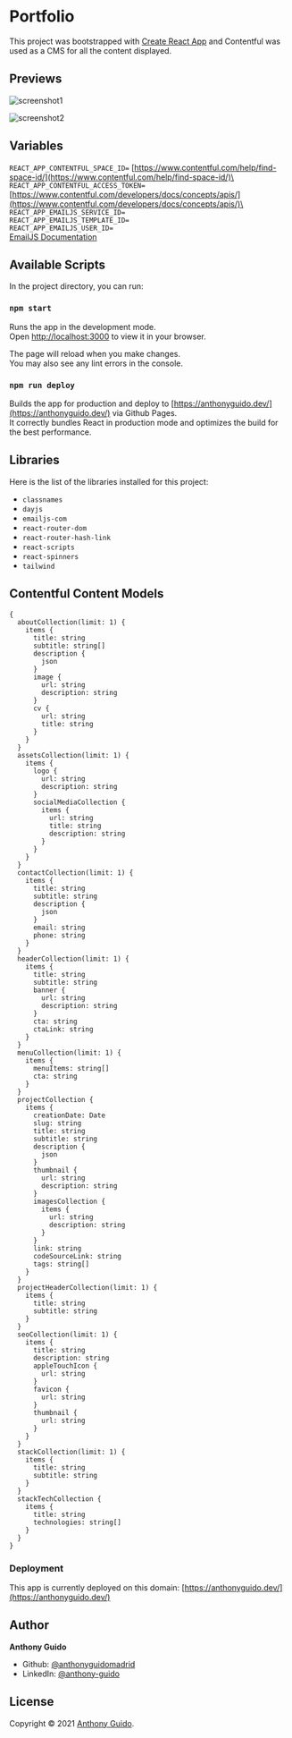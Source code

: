 # Portfolio

This project was bootstrapped with [Create React App](https://github.com/facebook/create-react-app) and Contentful was used as a CMS for all the content displayed.

## Previews
![screenshot1](https://user-images.githubusercontent.com/80059432/211064460-9f57ac9f-f6f7-4d72-a238-6468af1102fc.jpg)

![screenshot2](https://user-images.githubusercontent.com/80059432/211064470-9d770925-438e-4cf3-bed2-d283f1936ea8.jpg)

## Variables
`REACT_APP_CONTENTFUL_SPACE_ID=` [https://www.contentful.com/help/find-space-id/](https://www.contentful.com/help/find-space-id/)\
`REACT_APP_CONTENTFUL_ACCESS_TOKEN=` [https://www.contentful.com/developers/docs/concepts/apis/](https://www.contentful.com/developers/docs/concepts/apis/)\
`REACT_APP_EMAILJS_SERVICE_ID=`\
`REACT_APP_EMAILJS_TEMPLATE_ID=`\
`REACT_APP_EMAILJS_USER_ID=`\
[EmailJS Documentation](https://www.emailjs.com/docs/sdk/send/)

## Available Scripts

In the project directory, you can run:

### `npm start`

Runs the app in the development mode.\
Open [http://localhost:3000](http://localhost:3000) to view it in your browser.

The page will reload when you make changes.\
You may also see any lint errors in the console.

### `npm run deploy`

Builds the app for production and deploy to [https://anthonyguido.dev/](https://anthonyguido.dev/) via Github Pages.\
It correctly bundles React in production mode and optimizes the build for the best performance.

## Libraries

Here is the list of the libraries installed for this project:
* `classnames`
* `dayjs`
* `emailjs-com`
* `react-router-dom`
* `react-router-hash-link`
* `react-scripts`
* `react-spinners`
* `tailwind`

## Contentful Content Models

```
{
  aboutCollection(limit: 1) {
    items {
      title: string
      subtitle: string[]
      description {
        json
      }
      image {
        url: string
        description: string
      }
      cv {
        url: string
        title: string
      }
    }
  }
  assetsCollection(limit: 1) {
    items {
      logo {
        url: string
        description: string
      }
      socialMediaCollection {
        items {
          url: string
          title: string
          description: string
        }
      }
    }
  } 
  contactCollection(limit: 1) {
    items {
      title: string
      subtitle: string
      description {
        json
      }
      email: string
      phone: string
    }
  }
  headerCollection(limit: 1) {
    items {
      title: string
      subtitle: string
      banner {
        url: string
        description: string
      }
      cta: string
      ctaLink: string
    }
  }
  menuCollection(limit: 1) {
    items {
      menuItems: string[]
      cta: string
    }
  }
  projectCollection {
    items {
      creationDate: Date
      slug: string
      title: string
      subtitle: string
      description {
        json
      }
      thumbnail {
        url: string
        description: string
      }
      imagesCollection {
        items {
          url: string
          description: string
        }
      }
      link: string
      codeSourceLink: string
      tags: string[]
    }
  }
  projectHeaderCollection(limit: 1) {
    items {
      title: string
      subtitle: string
    }
  }
  seoCollection(limit: 1) {
    items {
      title: string
      description: string
      appleTouchIcon {
        url: string
      }
      favicon {
        url: string
      }
      thumbnail {
        url: string
      }
    }
  }
  stackCollection(limit: 1) {
    items {
      title: string
      subtitle: string
    }
  }
  stackTechCollection {
    items {
      title: string
      technologies: string[]
    }
  }
}
```

### Deployment

This app is currently deployed on this domain: [https://anthonyguido.dev/](https://anthonyguido.dev/)

## Author

**Anthony Guido**

- Github: [@anthonyguidomadrid](https://github.com/anthonyguidomadrid/)
- LinkedIn: [@anthony-guido](https://www.linkedin.com/in/anthony-guido/)

## License

Copyright © 2021 [Anthony Guido](https://github.com/anthonyguidomadrid/).

